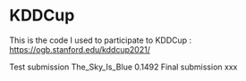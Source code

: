 # KDDCup

This is the code I used to participate to KDDCup :
https://ogb.stanford.edu/kddcup2021/

Test submission  The_Sky_Is_Blue	0.1492 
Final submission xxx
